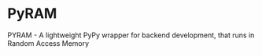 # PyRAM
PYRAM - A lightweight PyPy wrapper for backend development, that runs in Random Access Memory
